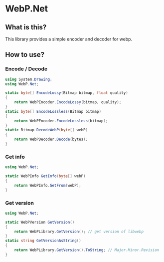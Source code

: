 ﻿# WebP.Net
## What is this?
This library provides a simple encoder and decoder for webp.
## How to use?
### Encode / Decode
```c#
using System.Drawing;
using WebP.Net;

static byte[] EncodeLossy(Bitmap bitmap, float quality)
{
    return WebPEncoder.EncodeLossy(bitmap, quality);
}
static byte[] EncodeLossless(Bitmap bitmap)
{
    return WebPEncoder.EncodeLossless(bitmap);
}
static Bitmap DecodeWebP(byte[] webP)
{
    return WebPDecoder.Decode(bytes);
}
```
### Get info
```c#
using WebP.Net;

static WebPInfo GetInfo(byte[] webP)
{
    return WebPInfo.GetFrom(webP);
}
```
### Get version
```c#
using WebP.Net;

static WebPVersion GetVersion()
{
    return WebPLibrary.GetVersion(); // get version of libwebp
}
static string GetVersionAsString()
{
    return WebPLibrary.GetVersion().ToString; // Major.Minor.Revision
}
```
